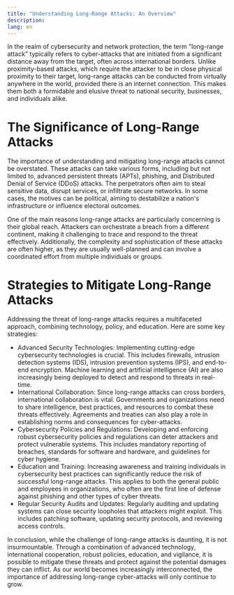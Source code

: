 ```yaml
---
title: "Understanding Long-Range Attacks: An Overview"
description: 
lang: en
---
```


In the realm of cybersecurity and network protection, the term "long-range attack" typically refers to cyber-attacks that are initiated from a significant distance away from the target, often across international borders. Unlike proximity-based attacks, which require the attacker to be in close physical proximity to their target, long-range attacks can be conducted from virtually anywhere in the world, provided there is an internet connection. This makes them both a formidable and elusive threat to national security, businesses, and individuals alike.


# The Significance of Long-Range Attacks

The importance of understanding and mitigating long-range attacks cannot be overstated. These attacks can take various forms, including but not limited to, advanced persistent threats (APTs), phishing, and Distributed Denial of Service (DDoS) attacks. The perpetrators often aim to steal sensitive data, disrupt services, or infiltrate secure networks. In some cases, the motives can be political, aiming to destabilize a nation's infrastructure or influence electoral outcomes.

One of the main reasons long-range attacks are particularly concerning is their global reach. Attackers can orchestrate a breach from a different continent, making it challenging to trace and respond to the threat effectively. Additionally, the complexity and sophistication of these attacks are often higher, as they are usually well-planned and can involve a coordinated effort from multiple individuals or groups.


# Strategies to Mitigate Long-Range Attacks

Addressing the threat of long-range attacks requires a multifaceted approach, combining technology, policy, and education. Here are some key strategies:



* Advanced Security Technologies: Implementing cutting-edge cybersecurity technologies is crucial. This includes firewalls, intrusion detection systems (IDS), intrusion prevention systems (IPS), and end-to-end encryption. Machine learning and artificial intelligence (AI) are also increasingly being deployed to detect and respond to threats in real-time.
* International Collaboration: Since long-range attacks can cross borders, international collaboration is vital. Governments and organizations need to share intelligence, best practices, and resources to combat these threats effectively. Agreements and treaties can also play a role in establishing norms and consequences for cyber-attacks.
* Cybersecurity Policies and Regulations: Developing and enforcing robust cybersecurity policies and regulations can deter attackers and protect vulnerable systems. This includes mandatory reporting of breaches, standards for software and hardware, and guidelines for cyber hygiene.
* Education and Training: Increasing awareness and training individuals in cybersecurity best practices can significantly reduce the risk of successful long-range attacks. This applies to both the general public and employees in organizations, who often are the first line of defense against phishing and other types of cyber threats.
* Regular Security Audits and Updates: Regularly auditing and updating systems can close security loopholes that attackers might exploit. This includes patching software, updating security protocols, and reviewing access controls.

In conclusion, while the challenge of long-range attacks is daunting, it is not insurmountable. Through a combination of advanced technology, international cooperation, robust policies, education, and vigilance, it is possible to mitigate these threats and protect against the potential damages they can inflict. As our world becomes increasingly interconnected, the importance of addressing long-range cyber-attacks will only continue to grow.
